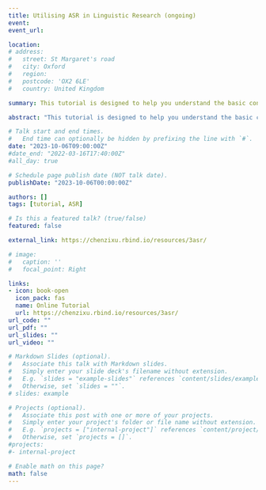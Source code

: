 ```yaml
---
title: Utilising ASR in Linguistic Research (ongoing)
event: 
event_url: 

location: 
# address:
#   street: St Margaret's road
#   city: Oxford
#   region: 
#   postcode: 'OX2 6LE'
#   country: United Kingdom

summary: This tutorial is designed to help you understand the basic concepts in ASR and guide you step-by-step to utilise ASR in your own linguistic research.<br><br><i class="fas fa-terminal"></i> Unix Shell&nbsp; <i class="fab fa-python"></i> Python&nbsp; <i class="fab fa-github"></i> Whisper&nbsp; <i class="fas fa-headphones"></i> Kaldi&nbsp; <i class="fas fa-database"></i> Corpora

abstract: "This tutorial is designed to help you understand the basic concepts in ASR and guide you step-by-step to utilise ASR in your own linguistic research."

# Talk start and end times.
#   End time can optionally be hidden by prefixing the line with `#`.
date: "2023-10-06T09:00:00Z"
#date_end: "2022-03-16T17:40:00Z"
#all_day: true

# Schedule page publish date (NOT talk date).
publishDate: "2023-10-06T00:00:00Z"

authors: []
tags: [tutorial, ASR]

# Is this a featured talk? (true/false)
featured: false

external_link: https://chenzixu.rbind.io/resources/3asr/

# image:
#   caption: ''
#   focal_point: Right

links:
- icon: book-open
  icon_pack: fas
  name: Online Tutorial
  url: https://chenzixu.rbind.io/resources/3asr/
url_code: ""
url_pdf: ""
url_slides: ""
url_video: ""

# Markdown Slides (optional).
#   Associate this talk with Markdown slides.
#   Simply enter your slide deck's filename without extension.
#   E.g. `slides = "example-slides"` references `content/slides/example-slides.md`.
#   Otherwise, set `slides = ""`.
# slides: example

# Projects (optional).
#   Associate this post with one or more of your projects.
#   Simply enter your project's folder or file name without extension.
#   E.g. `projects = ["internal-project"]` references `content/project/deep-learning/index.md`.
#   Otherwise, set `projects = []`.
#projects:
#- internal-project

# Enable math on this page?
math: false
---
```


